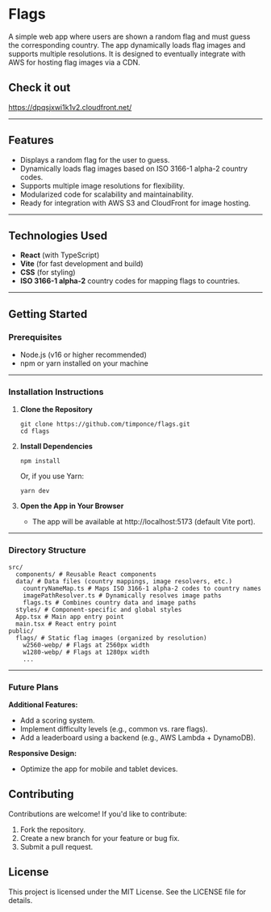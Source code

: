 # **Flags**

A simple web app where users are shown a random flag and must guess the corresponding country. The app dynamically loads flag images and supports multiple resolutions. It is designed to eventually integrate with AWS for hosting flag images via a CDN.

## Check it out

https://dpqsjxwi1k1v2.cloudfront.net/

---

## **Features**

- Displays a random flag for the user to guess.
- Dynamically loads flag images based on ISO 3166-1 alpha-2 country codes.
- Supports multiple image resolutions for flexibility.
- Modularized code for scalability and maintainability.
- Ready for integration with AWS S3 and CloudFront for image hosting.

---

## **Technologies Used**

- **React** (with TypeScript)
- **Vite** (for fast development and build)
- **CSS** (for styling)
- **ISO 3166-1 alpha-2** country codes for mapping flags to countries.

---

## **Getting Started**

### **Prerequisites**

- Node.js (v16 or higher recommended)
- npm or yarn installed on your machine

---

### **Installation Instructions**

1. **Clone the Repository**

   ```
   git clone https://github.com/timponce/flags.git
   cd flags
   ```

2. **Install Dependencies**

   ```
   npm install
   ```

   Or, if you use Yarn:

   ```
   yarn dev
   ```

3. **Open the App in Your Browser**
   - The app will be available at http://localhost:5173 (default Vite port).

---

### Directory Structure

```
src/
  components/ # Reusable React components
  data/ # Data files (country mappings, image resolvers, etc.)
    countryNameMap.ts # Maps ISO 3166-1 alpha-2 codes to country names
    imagePathResolver.ts # Dynamically resolves image paths
    flags.ts # Combines country data and image paths
  styles/ # Component-specific and global styles
  App.tsx # Main app entry point
  main.tsx # React entry point
public/
  flags/ # Static flag images (organized by resolution)
    w2560-webp/ # Flags at 2560px width
    w1280-webp/ # Flags at 1280px width
    ...
```

---

### Future Plans

**Additional Features:**

- Add a scoring system.
- Implement difficulty levels (e.g., common vs. rare flags).
- Add a leaderboard using a backend (e.g., AWS Lambda + DynamoDB).

**Responsive Design:**

- Optimize the app for mobile and tablet devices.

## Contributing

Contributions are welcome! If you'd like to contribute:

1. Fork the repository.
2. Create a new branch for your feature or bug fix.
3. Submit a pull request.

## License

This project is licensed under the MIT License. See the LICENSE file for details.
